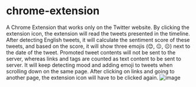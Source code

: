 # chrome-extension

A Chrome Extension that works only on the Twitter website. By clicking the extension icon, the extension will read the tweets presented in the timeline. After detecting English tweets, it will calculate the sentiment score of these tweets, and based on the score, it will show three emojis (😊, 😐, ☹️) next to the date of the tweet.
Promoted tweet contents will not be sent to the server, whereas links and tags are counted as text content to be sent to server.
It will keep detecting mood and adding emoji to tweets when scrolling down on the same page. After clicking on links and going to another page, the extension icon will have to be clicked again.
![image](https://user-images.githubusercontent.com/84560385/211979822-a315e1c0-23ce-4e65-80af-2b0af15a6ac8.png)
